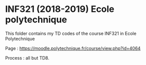 # INF321 (2018-2019) Ecole polytechnique

This folder contains my TD codes of the course INF321 in Ecole Polytechnique

Page : https://moodle.polytechnique.fr/course/view.php?id=4064

Process : all but TD8.

